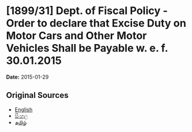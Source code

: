 # [1899/31] Dept. of Fiscal Policy - Order to declare that Excise Duty on Motor Cars and Other Motor Vehicles Shall be Payable w. e. f. 30.01.2015

**Date:** 2015-01-29

## Original Sources

- [English](https://documents.gov.lk/view/extra-gazettes/2015/1/1899-31_E.pdf)
- [සිංහල](https://documents.gov.lk/view/extra-gazettes/2015/1/1899-31_S.pdf)
- [தமிழ்](https://documents.gov.lk/view/extra-gazettes/2015/1/1899-31_T.pdf)
